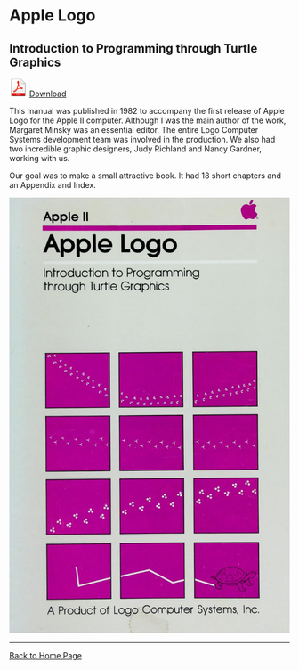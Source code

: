 # Apple Logo

## Introduction to Programming through Turtle Graphics

[![Download](./images/pdf.png)](./documents/Apple_Logo.pdf)
[Download](./documents/Apple_Logo.pdf)

This manual was published in 1982 to accompany the first release of
Apple Logo for the Apple II computer. Although I was the main author
of the work, Margaret Minsky was an essential editor. The entire Logo
Computer Systems development team was involved in the production. We
also had two incredible graphic designers, Judy Richland and Nancy
Gardner, working with us.

Our goal was to make a small attractive book. It had 18 short chapters
and an Appendix and Index.

![Apple_Logo1.jpg](./images/Apple_Logo1.jpg)

----

[Back to Home Page](Home.md)
